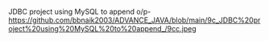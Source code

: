 JDBC project using MySQL to append o/p- https://github.com/bbnaik2003/ADVANCE_JAVA/blob/main/9c_JDBC%20project%20using%20MySQL%20to%20append_/9cc.jpeg
